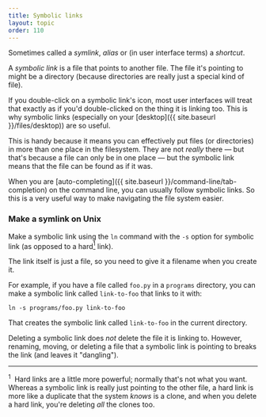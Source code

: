 ```yaml
---
title: Symbolic links
layout: topic
order: 110
---
```


Sometimes called a _symlink_, _alias_ or (in user interface terms) a _shortcut_.

A _symbolic link_ is a file that points to another file. The file it's pointing
to might be a directory (because directories are really just a special kind of
file).

If you double-click on a symbolic link's icon, most user interfaces will treat
that exactly as if you'd double-clicked on the thing it is linking too. This is
why symbolic links (especially on your
[desktop]({{ site.baseurl }}/files/desktop)) are so useful.

This is handy because it means you can effectively put files (or directories)
in more than one place in the filesystem. They are not _really_ there — 
but that's because a file can only be in one place — but the symbolic link
means that the file can be found as if it was.

When you are [auto-completing]({{ site.baseurl }}/command-line/tab-completion)
on the command line, you can usually follow symbolic links. So this is a very
useful way to make navigating the file system easier.

### Make a symlink on Unix

Make a symbolic link using the `ln` command with the `-s` option for symbolic
link (as opposed to a hard<a href="#footnote-1"><sup>1</sup></a> link).

The link itself is just a file, so you need to give it a filename when you
create it.

For example, if you have a file called `foo.py` in a `programs` directory, 
you can make a symbolic link called `link-to-foo` that links to it with:

    ln -s programs/foo.py link-to-foo

That creates the symbolic link called `link-to-foo` in the current directory.

Deleting a symbolic link does _not_ delete the file it is linking to. However,
renaming, moving, or deleting a file that a symbolic link is pointing to breaks
the link (and leaves it "dangling").


---

<sup id="footnote-1">1</sup>&nbsp;
Hard links are a little more powerful; normally that's not what you want.
Whereas a symbolic link is really just pointing to the other file, a hard link
is more like a duplicate that the system _knows_ is a clone, and when you delete
a hard link, you're deleting _all_ the clones too.


